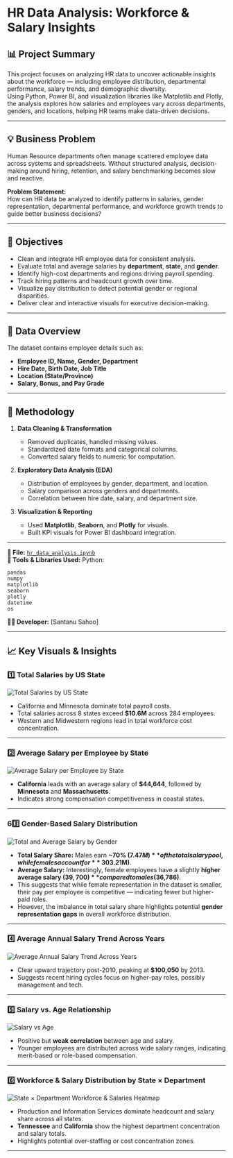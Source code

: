 # HR Data Analysis: Workforce & Salary Insights

## 📊 Project Summary
This project focuses on analyzing HR data to uncover actionable insights about the workforce — including employee distribution, departmental performance, salary trends, and demographic diversity.  
Using Python, Power BI, and visualization libraries like Matplotlib and Plotly, the analysis explores how salaries and employees vary across departments, genders, and locations, helping HR teams make data-driven decisions.

---

## 💡 Business Problem
Human Resource departments often manage scattered employee data across systems and spreadsheets. Without structured analysis, decision-making around hiring, retention, and salary benchmarking becomes slow and reactive.

**Problem Statement:**  
How can HR data be analyzed to identify patterns in salaries, gender representation, departmental performance, and workforce growth trends to guide better business decisions?

---

## 🎯 Objectives
- Clean and integrate HR employee data for consistent analysis.  
- Evaluate total and average salaries by **department**, **state**, and **gender**.  
- Identify high-cost departments and regions driving payroll spending.  
- Track hiring patterns and headcount growth over time.  
- Visualize pay distribution to detect potential gender or regional disparities.  
- Deliver clear and interactive visuals for executive decision-making.

---

## 🧩 Data Overview
The dataset contains employee details such as:
- **Employee ID, Name, Gender, Department**
- **Hire Date, Birth Date, Job Title**
- **Location (State/Province)**
- **Salary, Bonus, and Pay Grade**

---

## 🧠 Methodology
1. **Data Cleaning & Transformation**
   - Removed duplicates, handled missing values.
   - Standardized date formats and categorical columns.
   - Converted salary fields to numeric for computation.

2. **Exploratory Data Analysis (EDA)**
   - Distribution of employees by gender, department, and location.
   - Salary comparison across genders and departments.
   - Correlation between hire date, salary, and department size.

3. **Visualization & Reporting**
   - Used **Matplotlib**, **Seaborn**, and **Plotly** for visuals.
   - Built KPI visuals for Power BI dashboard integration.

---

**📁 File:** [`hr_data_analysis.ipynb`](hr_data_analysis.ipynb)  
**🧮 Tools & Libraries Used:** Python:
```Py
pandas
numpy
matplotlib
seaborn
plotly
datetime
os
```
**👨‍💻 Developer:** [Santanu Sahoo]

---

## 📈 Key Visuals & Insights

### 1️⃣ Total Salaries by US State
![Total Salaries by US State](Image/Screenshot%202025-10-08%20215844.png)

- California and Minnesota dominate total payroll costs.  
- Total salaries across 8 states exceed **$10.6M** across 284 employees.  
- Western and Midwestern regions lead in total workforce cost concentration.

---

### 2️⃣ Average Salary per Employee by State
![Average Salary per Employee by State](Image/avg_salary_by_state.png)

- **California** leads with an average salary of **$44,644**, followed by **Minnesota** and **Massachusetts**.  
- Indicates strong compensation competitiveness in coastal states.

---

### 6️3️⃣ Gender-Based Salary Distribution
![Total and Average Salary by Gender](Image/salary_by_gender_combined.png)

- **Total Salary Share:** Males earn **~70% ($7.47M)** of the total salary pool, while females account for **~30% ($3.21M)**.  
- **Average Salary:** Interestingly, female employees have a slightly **higher average salary ($39,700)** compared to males ($36,786)**.  
- This suggests that while female representation in the dataset is smaller, their pay per employee is competitive — indicating fewer but higher-paid roles.  
- However, the imbalance in total salary share highlights potential **gender representation gaps** in overall workforce distribution.

---
### 4️⃣ Average Annual Salary Trend Across Years
![Average Annual Salary Trend Across Years](Image/salary_trend_hireyear.png)

- Clear upward trajectory post-2010, peaking at **$100,050** by 2013.  
- Suggests recent hiring cycles focus on higher-pay roles, possibly management and tech.

---

### 5️⃣ Salary vs. Age Relationship
![Salary vs Age](Image/salary_vs_age.png)

- Positive but **weak correlation** between age and salary.  
- Younger employees are distributed across wide salary ranges, indicating merit-based or role-based compensation.

---

### 6️⃣ Workforce & Salary Distribution by State × Department
![State × Department Workforce & Salaries Heatmap](Image/state_department_salary_heatmap.png)

- Production and Information Services dominate headcount and salary share across all states.  
- **Tennessee** and **California** show the highest department concentration and salary totals.  
- Highlights potential over-staffing or cost concentration zones.

---

